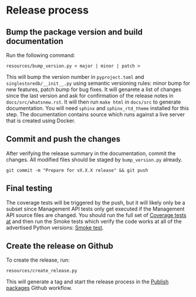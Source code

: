 # Release process

## Bump the package version and build documentation

Run the following command:
```
resources/bump_version.py < major | minor | patch >

```

This will bump the version number in `pyproject.toml` and `singlestoredb/__init__.py`
using semantic versioning rules: minor bump for new features, patch bump for
bug fixes. It will genarete a list of changes since the last version and
ask for confirmation of the release notes in `docs/src/whatsnew.rst`.
It will then run `make html` in `docs/src` to generate documentation.
You will need `sphinx` and `sphinx_rtd_theme` installed for this step.
The documentation contains source which runs against a live server that is
created using Docker.


## Commit and push the changes

After verifying the release summary in the documentation, commit the changes.
All modified files should be staged by `bump_version.py` already.
```
git commit -m "Prepare for vX.X.X release" && git push

```

## Final testing

The coverage tests will be triggered by the push, but it will likely only
be a subset since Management API tests only get executed if the Management API
source files are changed. You should run the full set of [
Coverage tests at](https://github.com/singlestore-labs/singlestoredb-python/actions/workflows/coverage.yml)
and then run the Smoke tests which verify the code works at all of the advertised Python versions:
[Smoke test](https://github.com/singlestore-labs/singlestoredb-python/actions/workflows/smoke-test.yml).


## Create the release on Github

To create the release, run:
```
resources/create_release.py

```

This will generate a tag and start the release process in the
[Publish packages](https://github.com/singlestore-labs/singlestoredb-python/actions/workflows/publish.yml)
Github workflow.
